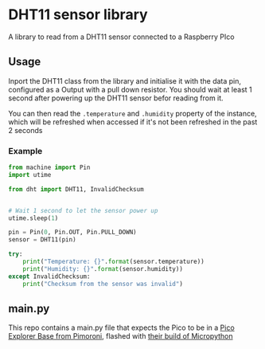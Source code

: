 # DHT11 sensor library

A library to read from a DHT11 sensor connected to a Raspberry PIco

## Usage

Inport the DHT11 class from the library and initialise it with the data pin,
configured as a Output with a pull down resistor.
You should wait at least 1 second after powering up the DHT11 sensor befor
reading from it.

You can then read the `.temperature` and `.humidity` property of the instance,
which will be refreshed when accessed if it's not been refreshed in the past 2
seconds

### Example

```python
from machine import Pin
import utime

from dht import DHT11, InvalidChecksum


# Wait 1 second to let the sensor power up
utime.sleep(1)

pin = Pin(0, Pin.OUT, Pin.PULL_DOWN)
sensor = DHT11(pin)

try:
    print("Temperature: {}".format(sensor.temperature))
    print("Humidity: {}".format(sensor.humidity))
except InvalidChecksum:
    print("Checksum from the sensor was invalid")
```

## main.py

This repo contains a main.py file that expects the Pico to be in a [Pico
Explorer Base from Pimoroni](https://shop.pimoroni.com/products/pico-explorer-base),
flashed with [their build of Micropython](https://github.com/pimoroni/pimoroni-pico/releases)
